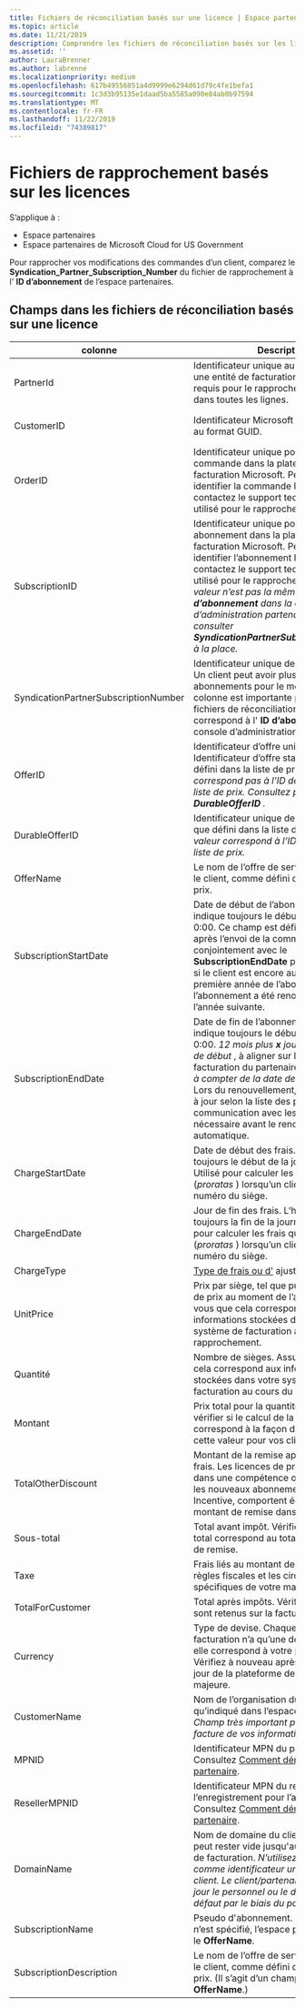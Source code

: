```yaml
---
title: Fichiers de réconciliation basés sur une licence | Espace partenaires
ms.topic: article
ms.date: 11/21/2019
description: Comprendre les fichiers de réconciliation basés sur les licences dans l’espace partenaires.
ms.assetid: ''
author: LauraBrenner
ms.author: labrenne
ms.localizationpriority: medium
ms.openlocfilehash: 617b49556851a4d9999e6294d61d79c4fe1befa1
ms.sourcegitcommit: 1c3d3b95135e1daad5ba5585a090e84ab0b97594
ms.translationtype: MT
ms.contentlocale: fr-FR
ms.lasthandoff: 11/22/2019
ms.locfileid: "74389817"
---
```

# <a name="license-based-reconciliation-files"></a>Fichiers de rapprochement basés sur les licences

S’applique à :

- Espace partenaires
- Espace partenaires de Microsoft Cloud for US Government

Pour rapprocher vos modifications des commandes d’un client, comparez le **Syndication_Partner_Subscription_Number** du fichier de rapprochement à l' **ID d’abonnement** de l’espace partenaires.

## <a name="fields-in-license-based-reconciliation-files"></a>Champs dans les fichiers de réconciliation basés sur une licence

| colonne | Description | Valeur échantillon |
| ------ | ----------- | ------------ |
| PartnerId | Identificateur unique au format GUID pour une entité de facturation spécifique. Non requis pour le rapprochement. Identique dans toutes les lignes. | *8ddd03642-test-Test-test-46b58d356b4e* |
| CustomerID | Identificateur Microsoft unique du client au format GUID. | *12ABCD34-001A-BCD2-987C-3210ABCD5678* |
| OrderID | Identificateur unique pour une commande dans la plateforme de facturation Microsoft. Peut être utile pour identifier la commande lorsque vous contactez le support technique. Non utilisé pour le rapprochement. | *566890604832738111* |
| SubscriptionID | Identificateur unique pour un abonnement dans la plateforme de facturation Microsoft. Peut être utile pour identifier l’abonnement lorsque vous contactez le support technique. Non utilisé pour le rapprochement. *Cette valeur n’est pas la même que l' **ID d’abonnement** dans la console d’administration partenaire. Veuillez consulter **SyndicationPartnerSubscriptionNumber** à la place.* | *usCBMgAAAAAAAAIA* |
| SyndicationPartnerSubscriptionNumber | Identificateur unique des abonnements. Un client peut avoir plusieurs abonnements pour le même plan. Cette colonne est importante pour l’analyse des fichiers de réconciliation. Ce champ correspond à l' **ID d’abonnement** dans la console d’administration du partenaire. | *fb977ab5-test-Test-test-24c8d9591708* |
| OfferID | Identificateur d’offre unique. Identificateur d’offre standard, tel que défini dans la liste de prix. *Cette valeur ne correspond pas à l’ID de l' **offre** de la liste de prix. Consultez plutôt **DurableOfferID** .* | *FE616D64-E9A8-40EF-843F-152E9BBEF3D1* |
| DurableOfferID | Identificateur unique de l’offre durable, tel que défini dans la liste des prix. *Cette valeur correspond à l’ID de l' **offre** de la liste de prix.* | *1017D7F3-6D7F-4BFA-BDD8-79BC8F104E0C* |
| OfferName | Le nom de l’offre de service achetée par le client, comme défini dans la liste des prix. | *Microsoft Office 365 (plan E3)* |
| SubscriptionStartDate | Date de début de l’abonnement. L’heure indique toujours le début de la journée, 0:00. Ce champ est défini sur le jour après l’envoi de la commande. Utilisé conjointement avec le **SubscriptionEndDate** pour déterminer : si le client est encore au cours de la première année de l’abonnement, ou si l’abonnement a été renouvelé pour l’année suivante. | *2/1/2019 0:00* |
| SubscriptionEndDate | Date de fin de l’abonnement. L’heure indique toujours le début de la journée, 0:00. *12 mois plus **x** jours après la date de début* , à aligner sur la date de facturation du partenaire ou sur *12 mois à compter de la date de renouvellement*. Lors du renouvellement, les prix sont mis à jour selon la liste des prix en vigueur. La communication avec les clients peut être nécessaire avant le renouvellement automatique. | *2/1/2019 0:00* |
| ChargeStartDate | Date de début des frais. L’heure indique toujours le début de la journée, 0:00. Utilisé pour calculer les frais quotidiens (*proratas* ) lorsqu’un client change le numéro du siège. | *2/1/2019 0:00* |
| ChargeEndDate | Jour de fin des frais. L’heure indique toujours la fin de la journée, 23:59. Utilisé pour calculer les frais quotidiens (*proratas* ) lorsqu’un client change le numéro du siège. | *2/28/2019 23:59* |
| ChargeType | [Type de frais ou d'](recon-file-charge-types.md) ajustement. | Consultez [types de frais](recon-file-charge-types.md). |
| UnitPrice | Prix par siège, tel que publié dans la liste de prix au moment de l’achat. Assurez-vous que cela correspond aux informations stockées dans votre système de facturation au cours du rapprochement. | *6,82* |
| Quantité | Nombre de sièges. Assurez-vous que cela correspond aux informations stockées dans votre système de facturation au cours du rapprochement. | *2* |
| Montant | Prix total pour la quantité. Permet de vérifier si le calcul de la quantité correspond à la façon dont vous calculez cette valeur pour vos clients. | *13,32* |
| TotalOtherDiscount | Montant de la remise appliquée à ces frais. Les licences de produits incluses dans une compétence ou des cartes, ou les nouveaux abonnements éligibles à un Incentive, comportent également un montant de remise dans cette colonne. | *2,32* |
| Sous-total | Total avant impôt. Vérifie si votre sous-total correspond au total attendu, en cas de remise. | *11* |
| Taxe | Frais liés au montant des taxes. Selon les règles fiscales et les circonstances spécifiques de votre marché. | *0* |
| TotalForCustomer | Total après impôts. Vérifie si les impôts sont retenus sur la facture. | *11* |
| Currency | Type de devise. Chaque entité de facturation n’a qu’une devise. Vérifiez si elle correspond à votre première facture. Vérifiez à nouveau après toute mise à jour de la plateforme de facturation majeure. | *0,35* |
| CustomerName | Nom de l’organisation du client, tel qu’indiqué dans l’espace partenaires. *Champ très important pour rapprocher la facture de vos informations système.* | *Tester un client A* |
| MPNID | Identificateur MPN du partenaire CSP. Consultez [Comment dénombrer par partenaire](use-the-reconciliation-files.md#itemize-reconciliation-files-by-partner). | *4390934* |
| ResellerMPNID | Identificateur MPN du revendeur de l’enregistrement pour l’abonnement. Consultez [Comment dénombrer par partenaire](use-the-reconciliation-files.md#itemize-reconciliation-files-by-partner). | *4390934* |
| DomainName | Nom de domaine du client. Ce champ peut rester vide jusqu'au deuxième cycle de facturation. *N’utilisez pas ce champ comme identificateur unique pour le client. Le client/partenaire peut mettre à jour le personnel ou le domaine par défaut par le biais du portail Office 365.* | *example.onmicrosoft.com* |
| SubscriptionName | Pseudo d'abonnement. Si aucun surnom n’est spécifié, l’espace partenaires utilise le **OfferName**. | *PROJECT ONLINE* |
| SubscriptionDescription | Le nom de l’offre de service achetée par le client, comme défini dans la liste des prix. (Il s’agit d’un champ identique à **OfferName**.) | *PROJECT ONLINE PREMIUM SANS CLIENT DE PROJET* |
